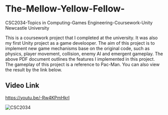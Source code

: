 # The-Mellow-Yellow-Fellow-
CSC2034-Topics in Computing-Games Engineering-Coursework-Unity  Newcastle University

This is a coursework project that I completed at the university. It was also my first Unity project as a game develooper. The aim of this project is to implement new game mechanisms base on the original code, such as physics, player movement, collision, enemy AI and emergent gameplay. The above PDF document outlines the features I implemented in this project. The gameplay of this project is a reference to Pac-Man. You can also view the result by the link below.

## Video Link
https://youtu.be/-Rw4KPmHkrI


![CSC2034](https://user-images.githubusercontent.com/122996235/216300469-8f3def1e-d59e-4dc2-b0a2-4e091443dea2.png)
